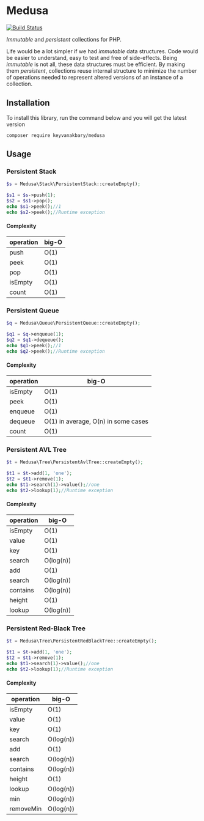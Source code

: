 # Medusa

[![Build Status](https://secure.travis-ci.org/keyvanakbary/medusa.svg?branch=master)](http://travis-ci.org/keyvanakbary/medusa)

*Immutable* and *persistent* collections for PHP.

Life would be a lot simpler if we had *immutable* data structures. Code would be easier to understand, easy to test and free of side-effects. Being *immutable* is not all, these data structures must be efficient. By making them *persistent*, collections reuse internal structure to minimize the number of operations needed to represent altered versions of an instance of a collection.


## Installation

To install this library, run the command below and you will get the latest version

    composer require keyvanakbary/medusa

## Usage

### Persistent Stack

```php
$s = Medusa\Stack\PersistentStack::createEmpty();

$s1 = $s->push(1);
$s2 = $s1->pop();
echo $s1->peek();//1
echo $s2->peek();//Runtime exception
```

#### Complexity
operation | big-O
----------|------
push      | O(1)
peek      | O(1)
pop       | O(1)
isEmpty   | O(1)
count     | O(1)

### Persistent Queue

```php
$q = Medusa\Queue\PersistentQueue::createEmpty();

$q1 = $q->enqueue(1);
$q2 = $q1->dequeue();
echo $q1->peek();//1
echo $q2->peek();//Runtime exception
```

#### Complexity
operation | big-O
----------|------
isEmpty   | O(1)
peek      | O(1)
enqueue   | O(1)
dequeue   | O(1) in average, O(n) in some cases
count     | O(1)

### Persistent AVL Tree

```php
$t = Medusa\Tree\PersistentAvlTree::createEmpty();

$t1 = $t->add(1, 'one');
$t2 = $t1->remove(1);
echo $t1->search(1)->value();//one
echo $t2->lookup(1);//Runtime exception
```

#### Complexity
operation | big-O
----------|------
isEmpty   | O(1)
value     | O(1)
key       | O(1)
search    | O(log(n))
add       | O(1)
search    | O(log(n))
contains  | O(log(n))
height    | O(1)
lookup    | O(log(n))

### Persistent Red-Black Tree

```php
$t = Medusa\Tree\PersistentRedBlackTree::createEmpty();

$t1 = $t->add(1, 'one');
$t2 = $t1->remove(1);
echo $t1->search(1)->value();//one
echo $t2->lookup(1);//Runtime exception
```

#### Complexity
operation | big-O
----------|------
isEmpty   | O(1)
value     | O(1)
key       | O(1)
search    | O(log(n))
add       | O(1)
search    | O(log(n))
contains  | O(log(n))
height    | O(1)
lookup    | O(log(n))
min       | O(log(n))
removeMin | O(log(n))
